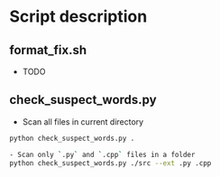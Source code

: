# Script description

## format_fix.sh

 - TODO

## check_suspect_words.py

- Scan all files in current directory
```bash
python check_suspect_words.py .
```

```bash
- Scan only `.py` and `.cpp` files in a folder
python check_suspect_words.py ./src --ext .py .cpp
```